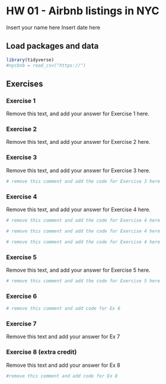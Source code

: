 HW 01 - Airbnb listings in NYC
================
Insert your name here
Insert date here

## Load packages and data

``` r
library(tidyverse)
#nycbnb = read_csv("https://")
```

## Exercises

### Exercise 1

Remove this text, and add your answer for Exercise 1 here.

### Exercise 2

Remove this text, and add your answer for Exercise 2 here.

### Exercise 3

Remove this text, and add your answer for Exercise 3 here.

``` r
# remove this comment and add the code for Exercise 3 here
```

### Exercise 4

Remove this text, and add your answer for Exercise 4 here.

``` r
# remove this comment and add the code for Exercise 4 here
```

``` r
# remove this comment and add the code for Exercise 4 here
```

``` r
# remove this comment and add the code for Exercise 4 here
```

### Exercise 5

Remove this text, and add your answer for Exercise 5 here.

``` r
# remove this comment and add the code for Exercise 5 here
```

### Exercise 6

``` r
# remove this comment and add code for Ex 6
```

### Exercise 7

Remove this text and add your answer for Ex 7

### Exercise 8 (**extra credit**)

Remove this text and add your answer for Ex 8

``` r
#remove this comment and add code for Ex 8
```
